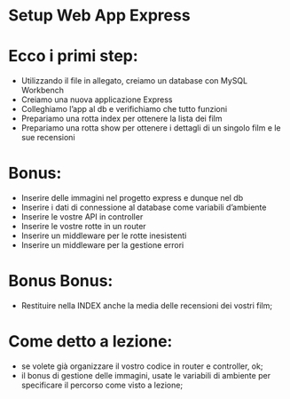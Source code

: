 # Setup Web App Express


# Ecco i primi step:
- Utilizzando il file in allegato, creiamo un database con MySQL Workbench
- Creiamo una nuova applicazione Express
- Colleghiamo l’app al db e verifichiamo che tutto funzioni
- Prepariamo una rotta index per ottenere la lista dei film
- Prepariamo una rotta show per ottenere i dettagli di un singolo film e le sue recensioni


# Bonus:
- Inserire delle immagini nel progetto express e dunque nel db
- Inserire i dati di connessione al database come variabili d’ambiente
- Inserire le vostre API in controller
- Inserire le vostre rotte in un router
- Inserire un middleware per le rotte inesistenti
- Inserire un middleware per la gestione errori


# Bonus Bonus:
- Restituire nella INDEX anche la media delle recensioni dei vostri film;


# Come detto a lezione:
- se volete già organizzare il vostro codice in router e controller, ok;
- il bonus di gestione delle immagini, usate le variabili di ambiente per specificare il percorso come visto a lezione;